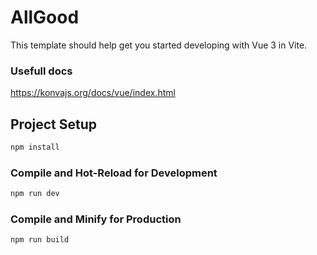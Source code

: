# AllGood

This template should help get you started developing with Vue 3 in Vite.

### Usefull docs

https://konvajs.org/docs/vue/index.html


## Project Setup

```sh
npm install
```

### Compile and Hot-Reload for Development

```sh
npm run dev
```

### Compile and Minify for Production

```sh
npm run build
```


